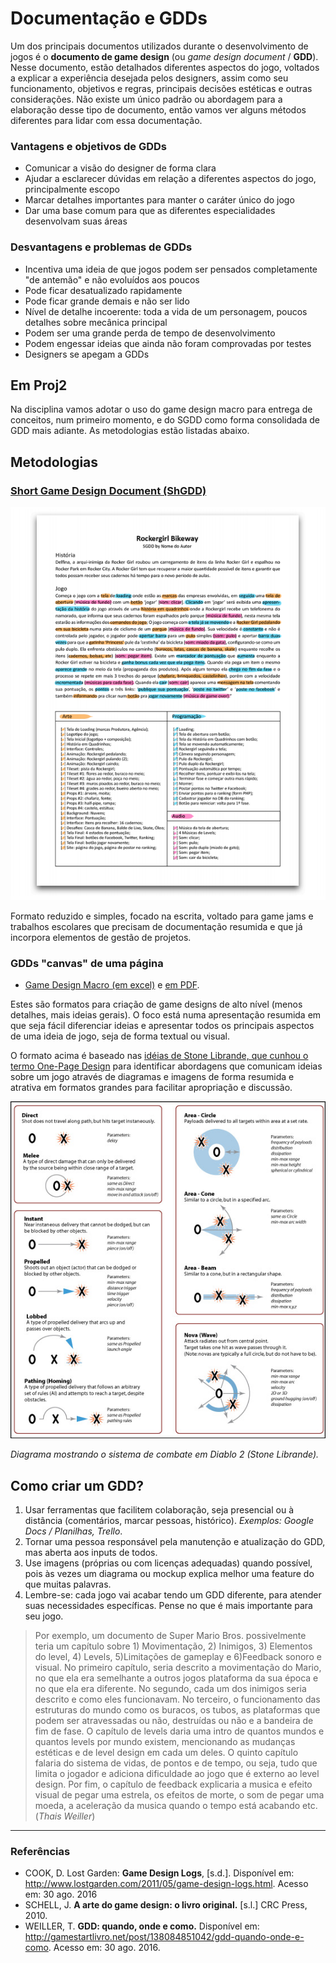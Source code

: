 # Documentação e GDDs

Um dos principais documentos utilizados durante o desenvolvimento de jogos é o **documento de game design** (ou *game design document* / **GDD**). Nesse documento, estão detalhados diferentes aspectos do jogo, voltados a explicar a experiência desejada pelos designers, assim como seu funcionamento, objetivos e regras, principais decisões estéticas e outras considerações. Não existe um único padrão ou abordagem para a elaboração desse tipo de documento, então vamos ver alguns métodos diferentes para lidar com essa documentação.

### Vantagens e objetivos de GDDs

- Comunicar a visão do designer de forma clara
- Ajudar a esclarecer dúvidas em relação a diferentes aspectos do jogo, principalmente escopo
- Marcar detalhes importantes para manter o caráter único do jogo
- Dar uma base comum para que as diferentes especialidades desenvolvam suas áreas

### Desvantagens e problemas de GDDs

- Incentiva uma ideia de que jogos podem ser pensados completamente "de antemão" e não evoluídos aos poucos
- Pode ficar desatualizado rapidamente  
- Pode ficar grande demais e não ser lido
- Nível de detalhe incoerente: toda a vida de um personagem, poucos detalhes sobre mecânica principal
- Podem ser uma grande perda de tempo de desenvolvimento
- Podem engessar ideias que ainda não foram comprovadas por testes
- Designers se apegam a GDDs

## Em Proj2

Na disciplina vamos adotar o uso do game design macro para entrega de conceitos, num primeiro momento, e do SGDD como forma consolidada de GDD mais adiante. As metodologias estão listadas abaixo.

## Metodologias

### [Short Game Design Document (ShGDD)](http://www.sbgames.org/sbgames2013/proceedings/artedesign/15-dt-paper_SGDD.pdf)

![SiGDD](../imgs/sgdd.PNG)

Formato reduzido e simples, focado na escrita, voltado para game jams e trabalhos escolares que precisam de documentação resumida e que já incorpora elementos de gestão de projetos.

### GDDs "canvas" de uma página

 - [Game Design Macro (em excel)](../materiais/gd-macro.xlsx) e [em PDF](../materiais/gd-macro.pdf).

Estes são formatos para criação de game designs de alto nível (menos detalhes, mais ideias gerais). O foco está numa apresentação resumida em que seja fácil diferenciar ideias e apresentar todos os principais aspectos de uma ideia de jogo, seja de forma textual ou visual.

O formato acima é baseado nas [idéias de Stone Librande, que cunhou o termo One-Page Design](http://stonetronix.com/gdc-2010/OnePageDesigns.ppt) para identificar abordagens que comunicam ideias sobre um jogo através de diagramas e imagens de forma resumida e atrativa em formatos grandes para facilitar apropriação e discussão.

![Diagrama mostrando funcionamento de Diablo 2](../imgs/diablo2_combate.jpg)

*Diagrama mostrando o sistema de combate em Diablo 2 (Stone Librande).*

## Como criar um GDD?

1. Usar ferramentas que facilitem colaboração, seja presencial ou à distância (comentários, marcar pessoas, histórico). *Exemplos: Google Docs / Planilhas, Trello*.
2. Tornar uma pessoa responsável pela manutenção e atualização do GDD, mas aberta aos inputs de todos.
3. Use imagens (próprias ou com licenças adequadas) quando possível, pois às vezes um diagrama ou mockup explica melhor uma feature do que muitas palavras.
4. Lembre-se: cada jogo vai acabar tendo um GDD diferente, para atender suas necessidades específicas. Pense no que é mais importante para seu jogo.

> Por exemplo, um documento de Super Mario Bros. possivelmente teria um capítulo sobre 1) Movimentação, 2) Inimigos, 3) Elementos do level, 4) Levels, 5)Limitações de gameplay e 6)Feedback sonoro e visual. No primeiro capítulo, seria descrito a movimentação do Mario, no que ela era semelhante a outros jogos plataforma da sua época e no que ela era diferente. No segundo, cada um dos inimigos seria descrito e como eles funcionavam. No terceiro, o funcionamento das estruturas do mundo como os buracos, os tubos, as plataformas que podem ser atravessadas ou não, destruídas ou não e a bandeira de fim de fase. O capítulo de levels daria uma intro de quantos mundos e quantos levels por mundo existem, mencionando as mudanças estéticas e de level design em cada um deles. O quinto capítulo falaria do sistema de vidas, de pontos e de tempo, ou seja, tudo que limita o jogador e adiciona dificuldade ao jogo que é externo ao level design. Por fim, o capítulo de feedback explicaria a musica e efeito visual de pegar uma estrela, os efeitos de morte, o som de pegar uma moeda, a aceleração da musica quando o tempo está acabando etc. (*Thais Weiller*)

---
### Referências

- COOK, D. Lost Garden: **Game Design Logs**, [s.d.]. Disponível em: <http://www.lostgarden.com/2011/05/game-design-logs.html>. Acesso em: 30 ago. 2016
- SCHELL, J. **A arte do game design: o livro original.** [s.l.] CRC Press, 2010.
- WEILLER, T. **GDD: quando, onde e como.** Disponível em: <http://gamestartlivro.net/post/138084851042/gdd-quando-onde-e-como>. Acesso em: 30 ago. 2016.

